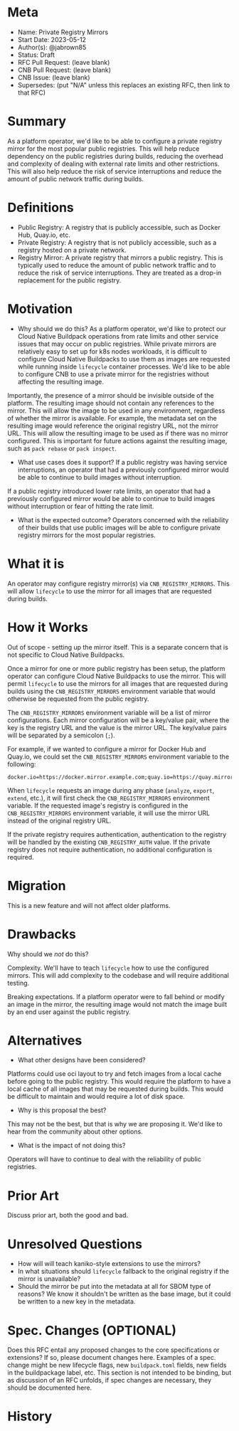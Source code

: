 # Meta
[meta]: #meta
- Name: Private Registry Mirrors
- Start Date: 2023-05-12
- Author(s): @jabrown85
- Status: Draft <!-- Acceptable values: Draft, Approved, On Hold, Superseded -->
- RFC Pull Request: (leave blank)
- CNB Pull Request: (leave blank)
- CNB Issue: (leave blank)
- Supersedes: (put "N/A" unless this replaces an existing RFC, then link to that RFC)

# Summary
[summary]: #summary

As a platform operator, we'd like to be able to configure a private registry mirror for the most popular public registries. This will help reduce dependency on the public registries during builds, reducing the overhead and complexity of dealing with external rate limits and other restrictions. This will also help reduce the risk of service interruptions and reduce the amount of public network traffic during builds.

# Definitions
[definitions]: #definitions

- Public Registry: A registry that is publicly accessible, such as Docker Hub, Quay.io, etc.
- Private Registry: A registry that is not publicly accessible, such as a registry hosted on a private network.
- Registry Mirror: A private registry that mirrors a public registry. This is typically used to reduce the amount of public network traffic and to reduce the risk of service interruptions. They are treated as a drop-in replacement for the public registry.

# Motivation
[motivation]: #motivation

- Why should we do this?
As a platform operator, we'd like to protect our Cloud Native Buildpack operations from rate limits and other service issues that may occur on public registries. While private mirrors are relatively easy to set up for k8s nodes workloads, it is difficult to configure Cloud Native Buildpacks to use them as images are requested while running inside `lifecycle` container processes. We'd like to be able to configure CNB to use a private mirror for the registries without affecting the resulting image.

Importantly, the presence of a mirror should be invisible outside of the platform. The resulting image should not contain any references to the mirror. This will allow the image to be used in any environment, regardless of whether the mirror is available. For example, the metadata set on the resulting image would reference the original registry URL, not the mirror URL. This will allow the resulting image to be used as if there was no mirror configured. This is important for future actions against the resulting image, such as `pack rebase` or `pack inspect`.

- What use cases does it support?
If a public registry was having service interruptions, an operator that had a previously configured mirror would be able to continue to build images without interruption.

If a public registry introduced lower rate limits, an operator that had a previously configured mirror would be able to continue to build images without interruption or fear of hitting the rate limit.

- What is the expected outcome?
Operators concerned with the reliability of their builds that use public images will be able to configure private registry mirrors for the most popular registries.

# What it is
[what-it-is]: #what-it-is

An operator may configure registry mirror(s) via `CNB_REGISTRY_MIRRORS`. This will allow `lifecycle` to use the mirror for all images that are requested during builds.

# How it Works
[how-it-works]: #how-it-works

Out of scope - setting up the mirror itself. This is a separate concern that is not specific to Cloud Native Buildpacks.

Once a mirror for one or more public registry has been setup, the platform operator can configure Cloud Native Buildpacks to use the mirror. This will permit `lifecycle` to use the mirrors for all images that are requested during builds using the `CNB_REGISTRY_MIRRORS` environment variable that would otherwise be requested from the public registry.

The `CNB_REGISTRY_MIRRORS` environment variable will be a list of mirror configurations. Each mirror configuration will be a key/value pair, where the key is the registry URL and the value is the mirror URL. The key/value pairs will be separated by a semicolon (`;`).

For example, if we wanted to configure a mirror for Docker Hub and Quay.io, we could set the `CNB_REGISTRY_MIRRORS` environment variable to the following:

```
docker.io=https://docker.mirror.example.com;quay.io=https://quay.mirror.example.com
```

When `lifecycle` requests an image during any phase (`analyze`, `export`, `extend`, etc.), it will first check the `CNB_REGISTRY_MIRRORS` environment variable. If the requested image's registry is configured in the `CNB_REGISTRY_MIRRORS` environment variable, it will use the mirror URL instead of the original registry URL.

If the private registry requires authentication, authentication to the registry will be handled by the existing `CNB_REGISTRY_AUTH` value. If the private registry does not require authentication, no additional configuration is required.

# Migration
[migration]: #migration

This is a new feature and will not affect older platforms.

# Drawbacks
[drawbacks]: #drawbacks

Why should we *not* do this?

Complexity. We'll have to teach `lifecycle` how to use the configured mirrors. This will add complexity to the codebase and will require additional testing.

Breaking expectations. If a platform operator were to fall behind or modify an image in the mirror, the resulting image would not match the image built by an end user against the public registry.

# Alternatives
[alternatives]: #alternatives

- What other designs have been considered?

Platforms could use oci layout to try and fetch images from a local cache before going to the public registry. This would require the platform to have a local cache of all images that may be requested during builds. This would be difficult to maintain and would require a lot of disk space.

- Why is this proposal the best?

This may not be the best, but that is why we are proposing it. We'd like to hear from the community about other options.

- What is the impact of not doing this?

Operators will have to continue to deal with the reliability of public registries.

# Prior Art
[prior-art]: #prior-art

Discuss prior art, both the good and bad.

# Unresolved Questions
[unresolved-questions]: #unresolved-questions

- How will will teach kaniko-style extensions to use the mirrors?
- In what situations should `lifecycle` fallback to the original registry if the mirror is unavailable?
- Should the mirror be put into the metadata at all for SBOM type of reasons? We know it shouldn't be written as the base image, but it could be written to a new key in the metadata.

# Spec. Changes (OPTIONAL)
[spec-changes]: #spec-changes
Does this RFC entail any proposed changes to the core specifications or extensions? If so, please document changes here.
Examples of a spec. change might be new lifecycle flags, new `buildpack.toml` fields, new fields in the buildpackage label, etc.
This section is not intended to be binding, but as discussion of an RFC unfolds, if spec changes are necessary, they should be documented here.

# History
[history]: #history

<!--
## Amended
### Meta
[meta-1]: #meta-1
- Name: (fill in the amendment name: Variable Rename)
- Start Date: (fill in today's date: YYYY-MM-DD)
- Author(s): (Github usernames)
- Amendment Pull Request: (leave blank)

### Summary

A brief description of the changes.

### Motivation

Why was this amendment necessary?
--->

